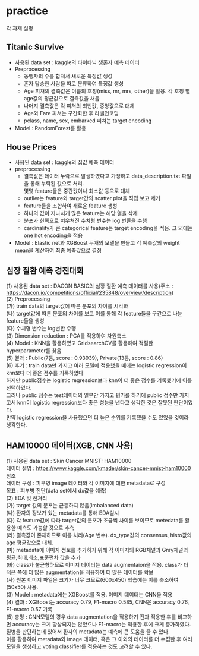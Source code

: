 # practice
각 과제 설명<br />
## Titanic Survive<br />
  * 사용된 data set : kaggle의 타이타닉 생존자 예측 데이터<br />
  * Preprocessing<br />
    * 동행자의 수를 합쳐서 새로운 특징값 생성<br />
    * 혼자 탑승한 사람을 따로 분류하여 특징값 생성<br />
    * Age 피쳐의 결측값은 이름의 호칭(miss, mr, mrs, other)을 활용. 각 호칭 별 age값의 평균값으로 결측값을 채움<br />
    * 나머지 결측값은 각 피쳐의 최빈값, 중앙값으로 대체<br />
    * Age와 Fare 피쳐는 구간화한 후 라벨인코딩<br />
    * pclass, name, sex, embarked 피쳐는 target encoding<br />
  * Model : RandomForest를 활용<br />

## House Prices<br />
 * 사용된 data set : kaggle의 집값 예측 데이터<br />
 * preprocessing<br />
   * 결측값은 데이터 누락으로 발생하였다고 가정하고 data_description.txt 파일을 통해 누락된 값으로 처리.<br />
  몇몇 feature들은 중간값이나 최소값 등으로 대체<br />
   * outlier는 feature와 target간의 scatter plot을 직접 보고 제거<br />
   * feature들을 조합하여 새로운 feature 생성<br />
   * 하나의 값이 지나치게 많은 feature는 해당 열을 삭제<br />
   * 분포가 한쪽으로 치우쳐진 수치형 변수는 log 변환을 수행<br />
   * cardinality가 큰 categorical feature는 target encoding을 적용. 그 외에는 one hot encoding을 적용<br />
 * Model : Elastic net과 XGBoost 두개의 모델을 만들고 각 예측값의 weight mean을 계산하여 최종 예측값으로 결정<br />

## 심장 질환 예측 경진대회<br />
(1) 사용된 data set : DACON BASIC의 심장 질환 예측 데이터를 사용(주소 : https://dacon.io/competitions/official/235848/overview/description)<br />
(2) Preprocessing<br />
  (가) train data의 target값에 따른 분포의 차이를 시각화<br />
  (나) target값에 따른 분포의 차이를 보고 이를 통해 각 feature들을 구간으로 나눈 feature들을 생성<br />
  (다) 수치형 변수는 log변환 수행<br />
(3) Dimension reduction : PCA를 적용하여 차원축소<br />
(4) Model : KNN을 활용하였고 GridsearchCV를 활용하여 적절한 hyperparameter를 찾음<br />
(5) 결과 : Public(7등, score : 0.93939), Private(13등, score : 0.86)<br />
(6) 후기 : train data만 가지고 여러 모델에 적용했을 때에는 logistic regression이 knn보다 더 좋은 점수를 기록하였다<br />
하지만 public점수는 logistic regression보다 knn이 더 좋은 점수를 기록했기에 이를 선택하였다. <br />
그러나 public 점수는 test데이터의 일부만 가지고 평가를 하기에 public 점수만 가지고서 knn이 logistic regression보다 좋은 성능을 낸다고 생각한 것은 잘못된 판단이었다.<br />
만약 logistic regression을 사용했으면 더 높은 순위를 기록했을 수도 있었을 것이라 생각한다.<br />

## HAM10000 데이터(XGB, CNN 사용)<br />
(1) 사용된 data set : Skin Cancer MNIST: HAM10000<br />
  데이터 설명 :  https://www.kaggle.com/kmader/skin-cancer-mnist-ham10000 참조<br />
  데이터 구성 : 피부병 image 데이터와 각 이미지에 대한 metadata로 구성<br />
  목표 : 피부병 진단(data set에서 dx값을 예측)<br />
(2) EDA 및 전처리<br />
  (가) target 값의 분포는 균등하지 않음(imbalanced data)<br />
  (나) 환자의 정보가 있는 metadata를 통해 EDA실시<br />
  (다) 각 feature값에 따라 target값의 분포가 조금씩 차이를 보이므로 metedata를 활용한 예측도 가능할 것으로 추측<br />
  (라) 결측값이 존재하므로 이를 처리(Age 변수). dx_type값의 consensus, histo값의 age 평균값으로 대체.<br />
  (마) metadata에 이미지 정보를 추가하기 위해 각 이미지의 RGB채널과 Gray채널의 평균,최대,최소,표준편차 값을 추가<br />
  (바) class가 불균형하므로 이미지 데이터는 data augmentaion을 적용. class가 더 적은 쪽에 더 많은 augmentation을 적용하여 더 많은 데이터를 확보<br />
  (사) 원본 이미지 파일은 크기가 너무 크므로(600x450) 학습에는 이를 축소하여(50x50) 사용.<br />
(3) Model : metadata에는 XGBoost를 적용. 이미지 데이터는 CNN을 적용<br />
(4) 결과 : XGBoost는 accuracy 0.79, F1-macro 0.585, CNN은 accuracy 0.76, F1-macro 0.57 기록<br />
(5) 총평 : CNN모델의 경우 data augmentation을 적용하기 전과 적용한 후를 비교하면 accuracy는 크게 향상되지는 않았으나 F1-macro는 적용한 후에 크게 증가하였다.<br />
질병을 판단하는데 있어서 환자의 metadata는 예측에 큰 도움을 줄 수 있다.<br />
이를 활용하여 metadata와 image 데이터, 혹은 그 이외의 데이터를 더 수집한 후 여러 모델을 생성하고 voting classifier를 적용하는 것도 고려할 수 있다.<br />

